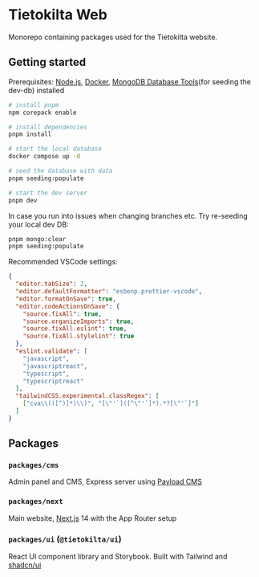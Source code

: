 # Tietokilta Web

Monorepo containing packages used for the Tietokilta website.

## Getting started

Prerequisites: [Node.js](https://nodejs.org/en/), [Docker](https://www.docker.com/), [MongoDB Database Tools](https://www.mongodb.com/docs/database-tools/#installation)(for seeding the dev-db) installed

```sh
# install pnpm
npm corepack enable

# install dependencies
pnpm install

# start the local database
docker compose up -d

# seed the database with data
pnpm seeding:populate

# start the dev server
pnpm dev
```

In case you run into issues when changing branches etc. Try re-seeding your local dev DB:

```sh
pnpm mongo:clear
pnpm seeding:populate
```

Recommended VSCode settings:

```json
{
  "editor.tabSize": 2,
  "editor.defaultFormatter": "esbenp.prettier-vscode",
  "editor.formatOnSave": true,
  "editor.codeActionsOnSave": {
    "source.fixAll": true,
    "source.organizeImports": true,
    "source.fixAll.eslint": true,
    "source.fixAll.stylelint": true
  },
  "eslint.validate": [
    "javascript",
    "javascriptreact",
    "typescript",
    "typescriptreact"
  ],
  "tailwindCSS.experimental.classRegex": [
    ["cva\\(([^)]*)\\)", "[\"'`]([^\"'`]*).*?[\"'`]"]
  ]
}
```

## Packages

### `packages/cms`

Admin panel and CMS, Express server using [Payload CMS](https://payloadcms.com/)

### `packages/next`

Main website, [Next.js](https://nextjs.org/) 14 with the App Router setup

### `packages/ui` (`@tietokilta/ui`)

React UI component library and Storybook. Built with Tailwind and [shadcn/ui](https://ui.shadcn.com/)

